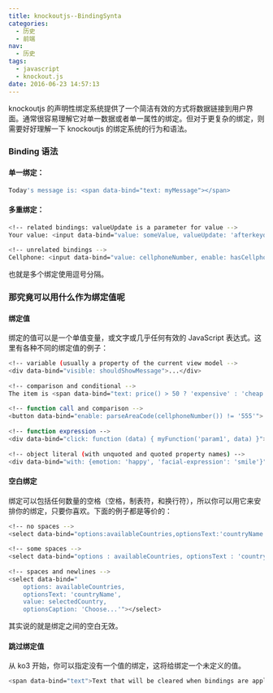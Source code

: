 ```yaml
---
title: knockoutjs--BindingSynta
categories:
  - 历史
  - 前端
nav:
  - 历史
tags:
  - javascript
  - knockout.js
date: 2016-06-23 14:57:13
---
```


knockoutjs 的声明性绑定系统提供了一个简洁有效的方式将数据链接到用户界面。通常很容易理解它对单一数据或者单一属性的绑定。但对于更复杂的绑定，则需要好好理解一下 knockoutjs 的绑定系统的行为和语法。

<!--more-->

### Binding 语法

#### 单一绑定：

```bash
Today's message is: <span data-bind="text: myMessage"></span>
```

#### 多重绑定：

```bash
<!-- related bindings: valueUpdate is a parameter for value -->
Your value: <input data-bind="value: someValue, valueUpdate: 'afterkeydown'" />
 
<!-- unrelated bindings -->
Cellphone: <input data-bind="value: cellphoneNumber, enable: hasCellphone" />
```

也就是多个绑定使用逗号分隔。

### 那究竟可以用什么作为绑定值呢

#### 绑定值

绑定的值可以是一个单值变量，或文字或几乎任何有效的 JavaScript 表达式。这里有各种不同的绑定值的例子：

```bash
<!-- variable (usually a property of the current view model -->
<div data-bind="visible: shouldShowMessage">...</div>
 
<!-- comparison and conditional -->
The item is <span data-bind="text: price() > 50 ? 'expensive' : 'cheap'"></span>.
 
<!-- function call and comparison -->
<button data-bind="enable: parseAreaCode(cellphoneNumber()) != '555'">...</button>
 
<!-- function expression -->
<div data-bind="click: function (data) { myFunction('param1', data) }">...</div>
 
<!-- object literal (with unquoted and quoted property names) -->
<div data-bind="with: {emotion: 'happy', 'facial-expression': 'smile'}">...</div>
```

#### 空白绑定

绑定可以包括任何数量的空格（空格，制表符，和换行符），所以你可以用它来安排你的绑定，只要你喜欢。下面的例子都是等价的：

```bash
<!-- no spaces -->
<select data-bind="options:availableCountries,optionsText:'countryName',value:selectedCountry,optionsCaption:'Choose...'"></select>
 
<!-- some spaces -->
<select data-bind="options : availableCountries, optionsText : 'countryName', value : selectedCountry, optionsCaption : 'Choose...'"></select>
 
<!-- spaces and newlines -->
<select data-bind="
    options: availableCountries,
    optionsText: 'countryName',
    value: selectedCountry,
    optionsCaption: 'Choose...'"></select>
```

其实说的就是绑定之间的空白无效。

#### 跳过绑定值

从 ko3 开始，你可以指定没有一个值的绑定，这将给绑定一个未定义的值。

```bash
<span data-bind="text">Text that will be cleared when bindings are applied.</span>
```
